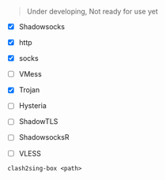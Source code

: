 > Under developing, Not ready for use yet  


- [x]  Shadowsocks  
- [x]  http  
- [x]  socks  
- [ ]  VMess  
- [x]  Trojan  
- [ ]  Hysteria  
- [ ]  ShadowTLS  
- [ ]  ShadowsocksR  
- [ ]  VLESS  


```console  
clash2sing-box <path>
```
